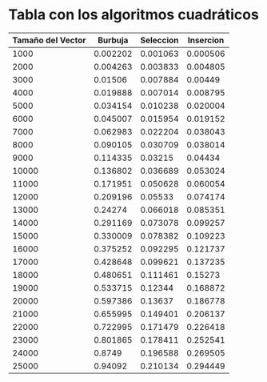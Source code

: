# Tabla con los algoritmos cuadráticos

| Tamaño del Vector | Burbuja | Seleccion | Insercion |
|-------------------|---------|-----------|-----------|
|1000|0.002202|0.001063|0.000506|
|2000|0.004263|0.003833|0.004805|
|3000|0.01506|0.007884|0.00449|
|4000|0.019888|0.007014|0.008795|
|5000|0.034154|0.010238|0.020004|
|6000|0.045007|0.015954|0.019152|
|7000|0.062983|0.022204|0.038043|
|8000|0.090105|0.030709|0.038014|
|9000|0.114335|0.03215|0.04434|
|10000|0.136802|0.036689|0.053024|
|11000|0.171951|0.050628|0.060054|
|12000|0.209196|0.05533|0.074174|
|13000|0.24274|0.066018|0.085351|
|14000|0.291169|0.073078|0.099257|
|15000|0.330009|0.078382|0.109223|
|16000|0.375252|0.092295|0.121737|
|17000|0.428648|0.099621|0.137235|
|18000|0.480651|0.111461|0.15273|
|19000|0.533715|0.12344|0.168872|
|20000|0.597386|0.13637|0.186778|
|21000|0.655995|0.149401|0.206137|
|22000|0.722995|0.171479|0.226418|
|23000|0.801865|0.178411|0.252541|
|24000|0.8749|0.196588|0.269505|
|25000|0.94092|0.210134|0.294449|
